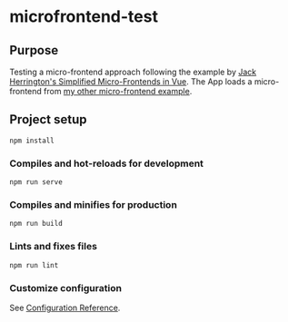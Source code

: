 # microfrontend-test

## Purpose
Testing a micro-frontend approach following the example by [Jack Herrington's Simplified Micro-Frontends in Vue](https://www.youtube.com/watch?v=YQvQwTAqXE8). The App loads a micro-frontend from [my other micro-frontend example](https://github.com/crhenrici/Microfrontend-second).

## Project setup
```
npm install
```

### Compiles and hot-reloads for development
```
npm run serve
```

### Compiles and minifies for production
```
npm run build
```

### Lints and fixes files
```
npm run lint
```

### Customize configuration
See [Configuration Reference](https://cli.vuejs.org/config/).
